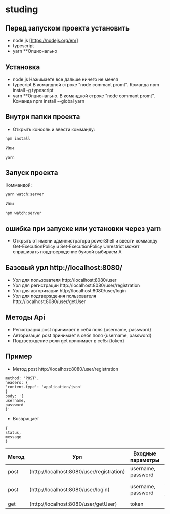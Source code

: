 # studing

## Перед запуском проекта установить 

- node js [https://nodejs.org/en/]
- typescript
- yarn **Опционально

## Установка 

- node js Нажимаете все дальше ничего не меняя
- typecript В командной строке "node commant promt". Команда npm install -g typescript
- yarn **Опционально. В командной строке "node commant promt". Команда npm install --global yarn

## Внутри папки проекта 
- Открыть консоль и ввести комманду:
```
npm install
```
Или 
```
yarn
```

## Запуск проекта

Коммандой:
```
yarn watch:server
```
Или
```
npm watch:server
```

## ошибка при запуске или установки через yarn 

- Открыть от имени администратора powerShell и ввести комманду Get-ExecutionPolicy и Set-ExecutionPolicy Unrestrict может спрашивать поддтверждение буквой выбираем A 

## Базовый урл http://localhost:8080/

- Урл для пользователя http://localhost:8080/user
- Урл для региcтрации http://localhost:8080/user/registration
- Урл для авторизации http://localhost:8080/user/login
- Урл для подтверждения пользователя http://localhost:8080/user/getUser

## Методы Api
- Регистрация post принимает в себя поля {username, password}
- Авторизация post принимает в себя поля {username, password}
- Подтверждение роли get принимает в себя {token}

## Пример
- Метод post
 http://localhost:8080/user/registration
```
method: 'POST',
headers: {
'content-type': 'application/json'
}
body: '{
username,
password
}'
```
- Возвращает 

```
{
status,
message
}
```

| Метод  | Урл | Входные параметры | Выходные параметры |
| ------------- | ------------- | ------------- | ------------- |
| post  | (http://localhost:8080/user/registration)  | username, password | status, message |
| post  | (http://localhost:8080/user/login) | username, password | status, message, token |
| get  | (http://localhost:8080/user/getUser) | token | ничего |

